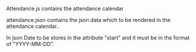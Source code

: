 Attendance.js contains the attendance calendar

attendance.json contains the json data which to be rendered in the attendance calendar..

In json Date to be stores in the attribute "start" and it must be in the format of "YYYY-MM-DD".
